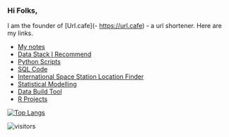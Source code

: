 ### Hi Folks, 

I am the founder of [Url.cafe](- https://url.cafe) - a url shortener.
Here are my links.

* [My notes](https://github.com/cdevairakkam7/notes/blob/main/README.md)
* [Data Stack I Recommend](https://github.com/cdevairakkam7/Tech-Stack)
* [Python Scripts](https://github.com/cdevairakkam7/Python-Projects/blob/master/README.md)
* [SQL Code](https://github.com/cdevairakkam7/SQL-Queries)
* [International Space Station Location Finder](https://github.com/cdevairakkam7/iss_location_now)
* [Statistical Modelling](https://github.com/cdevairakkam7/Statistical-Modelling-)
* [Data Build Tool](https://github.com/cdevairakkam7/data_build_tool)
* [R Projects](https://github.com/cdevairakkam7/R-Projects)










[![Top Langs](https://github-readme-stats.vercel.app/api/top-langs/?username=cdevairakkam7&layout=compact)](https://github.com/devairakkam7/github-readme-stats)



![visitors](https://visitor-badge.laobi.icu/badge?page_id=cdevairakkam7.cdevairakkam7)

